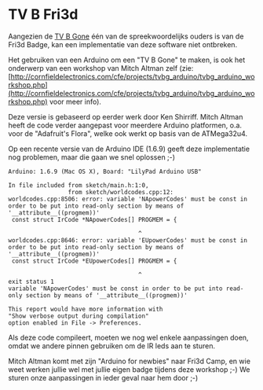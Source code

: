 # TV B Fri3d

Aangezien de [TV B Gone](http://cornfieldelectronics.com/tvbgone/tvbg.home.php) één van de spreekwoordelijks ouders is van de Fri3d Badge, kan een implementatie van deze software niet ontbreken.

Het gebruiken van een Arduino om een "TV B Gone" te maken, is ook het onderwerp van een workshop van Mitch Altman zelf (zie: [http://cornfieldelectronics.com/cfe/projects/tvbg_arduino/tvbg_arduino_workshop.php](http://cornfieldelectronics.com/cfe/projects/tvbg_arduino/tvbg_arduino_workshop.php) voor meer info).

Deze versie is gebaseerd op eerder werk door Ken Shirriff. Mitch Altman heeft de code verder aangepast voor meerdere Arduino platformen, o.a. voor de "Adafruit's Flora", welke ook werkt op basis van de ATMega32u4.

Op een recente versie van de Arduino IDE (1.6.9) geeft deze implementatie nog problemen, maar die gaan we snel oplossen ;-)

```
Arduino: 1.6.9 (Mac OS X), Board: "LilyPad Arduino USB"

In file included from sketch/main.h:1:0,
                 from sketch/worldcodes.cpp:12:
worldcodes.cpp:8506: error: variable 'NApowerCodes' must be const in order to be put into read-only section by means of '__attribute__((progmem))'
 const struct IrCode *NApowerCodes[] PROGMEM = {

                                     ^
worldcodes.cpp:8646: error: variable 'EUpowerCodes' must be const in order to be put into read-only section by means of '__attribute__((progmem))'
 const struct IrCode *EUpowerCodes[] PROGMEM = {

                                     ^
exit status 1
variable 'NApowerCodes' must be const in order to be put into read-only section by means of '__attribute__((progmem))'

This report would have more information with
"Show verbose output during compilation"
option enabled in File -> Preferences.
```

Als deze code compileert, moeten we nog wel enkele aanpassingen doen, omdat we andere pinnen gebruiken om de IR leds aan te sturen.

Mitch Altman komt met zijn "Arduino for newbies" naar Fri3d Camp, en wie weet werken jullie wel met jullie eigen badge tijdens deze workshop ;-) We sturen onze aanpassingen in ieder geval naar hem door ;-)
